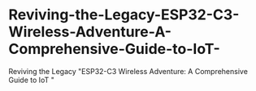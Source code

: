# Reviving-the-Legacy-ESP32-C3-Wireless-Adventure-A-Comprehensive-Guide-to-IoT-
Reviving the Legacy "ESP32-C3 Wireless Adventure: A Comprehensive Guide to IoT "
